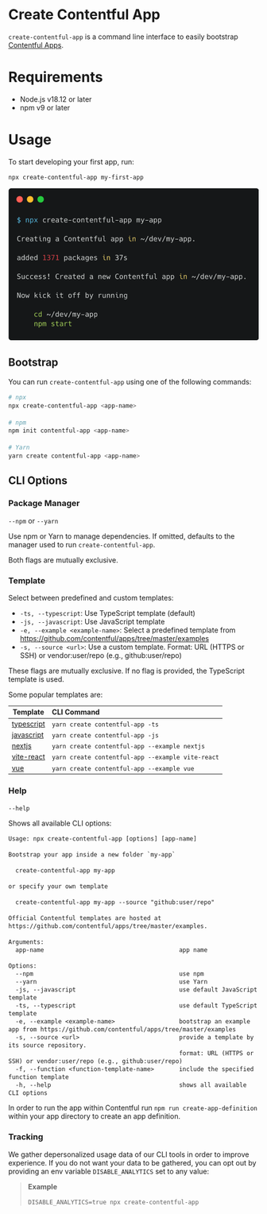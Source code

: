 <!-- Don't forget to also update the corresponding README.md of the create-contentful-app package -->

# Create Contentful App

`create-contentful-app` is a command line interface to easily bootstrap [Contentful Apps](https://www.contentful.com/developers/docs/extensibility/app-framework/).

# Requirements

- Node.js v18.12 or later
- npm v9 or later

# Usage

To start developing your first app, run:

```bash
npx create-contentful-app my-first-app
```

![Screenshot of `npx create-contentful-app my-app`](https://raw.githubusercontent.com/contentful/create-contentful-app/main/packages/contentful--create-contentful-app/docs/screenshot.png)

## Bootstrap

You can run `create-contentful-app` using one of the following commands:

```bash
# npx
npx create-contentful-app <app-name>

# npm
npm init contentful-app <app-name>

# Yarn
yarn create contentful-app <app-name>
```

## CLI Options

### Package Manager

`--npm` or `--yarn`

Use npm or Yarn to manage dependencies. If omitted, defaults to the manager used to run `create-contentful-app`.

Both flags are mutually exclusive.

### Template

Select between predefined and custom templates:

- `-ts, --typescript`: Use TypeScript template (default)
- `-js, --javascript`: Use JavaScript template
- `-e, --example <example-name>`: Select a predefined template from https://github.com/contentful/apps/tree/master/examples
- `-s, --source <url>`: Use a custom template. Format: URL (HTTPS or SSH) or vendor:user/repo (e.g., github:user/repo)

These flags are mutually exclusive. If no flag is provided, the TypeScript template is used.

Some popular templates are:

| Template                                                                         | CLI Command                                       |
| -------------------------------------------------------------------------------- | :------------------------------------------------ |
| [typescript](https://github.com/contentful/apps/tree/master/examples/typescript) | `yarn create contentful-app -ts`                  |
| [javascript](https://github.com/contentful/apps/tree/master/examples/javascript) | `yarn create contentful-app -js`                  |
| [nextjs](https://github.com/contentful/apps/tree/master/examples/nextjs)         | `yarn create contentful-app --example nextjs`     |
| [vite-react](https://github.com/contentful/apps/tree/master/examples/vite-react) | `yarn create contentful-app --example vite-react` |
| [vue](https://github.com/contentful/apps/tree/master/examples/vue)               | `yarn create contentful-app --example vue`        |

### Help

`--help`

Shows all available CLI options:

```
Usage: npx create-contentful-app [options] [app-name]

Bootstrap your app inside a new folder `my-app`

  create-contentful-app my-app

or specify your own template

  create-contentful-app my-app --source "github:user/repo"

Official Contentful templates are hosted at https://github.com/contentful/apps/tree/master/examples.

Arguments:
  app-name                                      app name

Options:
  --npm                                         use npm
  --yarn                                        use Yarn
  -js, --javascript                             use default JavaScript template
  -ts, --typescript                             use default TypeScript template
  -e, --example <example-name>                  bootstrap an example app from https://github.com/contentful/apps/tree/master/examples
  -s, --source <url>                            provide a template by its source repository.
                                                format: URL (HTTPS or SSH) or vendor:user/repo (e.g., github:user/repo)
  -f, --function <function-template-name>       include the specified function template
  -h, --help                                    shows all available CLI options
```

In order to run the app within Contentful run `npm run create-app-definition` within your app directory to create an app definition.

### Tracking

We gather depersonalized usage data of our CLI tools in order to improve experience. If you do not want your data to be gathered, you can opt out by providing an env variable `DISABLE_ANALYTICS` set to any value:

> **Example**
>
> ```
> DISABLE_ANALYTICS=true npx create-contentful-app
> ```
